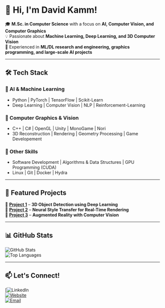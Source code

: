 # 👋 Hi, I'm David Kamm!

🎓 **M.Sc. in Computer Science** with a focus on **AI, Computer Vision, and Computer Graphics**  
💡 Passionate about **Machine Learning, Deep Learning, and 3D Computer Vision**  
🔬 Experienced in **ML/DL research and engineering, graphics programming, and large-scale AI projects**  

---

## 🛠️ **Tech Stack**
### 🔹 AI & Machine Learning
- Python | PyTorch | TensorFlow | Scikit-Learn  
- Deep Learning | Computer Vision | NLP  | Reinforcement-Learning

### 🎨 Computer Graphics & Vision
- C++ | C# | OpenGL | Unity | MonoGame | Nori 
- 3D Reconstruction | Rendering | Geometry Processing | Game Developement

### 🔧 Other Skills
- Software Development | Algorithms & Data Structures | GPU Programming (CUDA)  
- Linux | Git | Docker | Hydra

---

## 🚀 **Featured Projects**
🔹 [**Project 1**](https://github.com/Sumato42/project1) – **3D Object Detection using Deep Learning**  
🔹 [**Project 2**](https://github.com/Sumato42/project2) – **Neural Style Transfer for Real-Time Rendering**  
🔹 [**Project 3**](https://github.com/Sumato42/project3) – **Augmented Reality with Computer Vision**  

---

## 📊 **GitHub Stats**
![GitHub Stats](https://github-readme-stats.vercel.app/api?username=Sumato42&show_icons=true&theme=dark)  
![Top Languages](https://github-readme-stats.vercel.app/api/top-langs/?username=Sumato42&layout=compact&theme=dark)  

---

## 📫 **Let's Connect!**
[![LinkedIn](www.linkedin.com/in/david-kamm-7a253727a)  
[![Website](https://img.shields.io/badge/Website-Portfolio-green)](https://yourwebsite.com)  
[![Email](https://img.shields.io/badge/Email-Contact-red)](mailto:your.email@example.com)  
